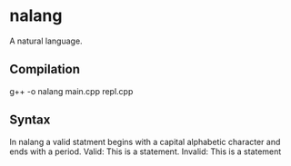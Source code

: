 # nalang
A natural language.


## Compilation

g++ -o nalang main.cpp repl.cpp


## Syntax

In nalang a valid statment begins with a capital alphabetic character and ends with a period.
Valid: This is a statement.
Invalid: This is a statement